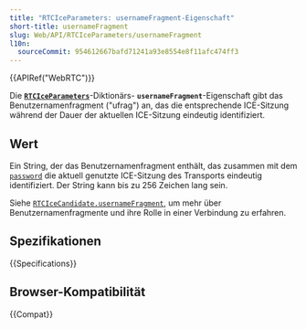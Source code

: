 ```yaml
---
title: "RTCIceParameters: usernameFragment-Eigenschaft"
short-title: usernameFragment
slug: Web/API/RTCIceParameters/usernameFragment
l10n:
  sourceCommit: 954612667bafd71241a93e8554e8f11afc474ff3
---
```


{{APIRef("WebRTC")}}

Die **[`RTCIceParameters`](/de/docs/Web/API/RTCIceParameters)**-Diktionärs-
**`usernameFragment`**-Eigenschaft gibt das Benutzernamenfragment
("ufrag") an, das die entsprechende ICE-Sitzung während der Dauer der
aktuellen ICE-Sitzung eindeutig identifiziert.

## Wert

Ein String, der das Benutzernamenfragment enthält, das zusammen mit dem
[`password`](/de/docs/Web/API/RTCIceParameters/password) die aktuell genutzte ICE-Sitzung
des Transports eindeutig identifiziert. Der String kann bis zu 256 Zeichen lang sein.

Siehe [`RTCIceCandidate.usernameFragment`](/de/docs/Web/API/RTCIceCandidate/usernameFragment), um mehr über Benutzernamenfragmente
und ihre Rolle in einer Verbindung zu erfahren.

## Spezifikationen

{{Specifications}}

## Browser-Kompatibilität

{{Compat}}
